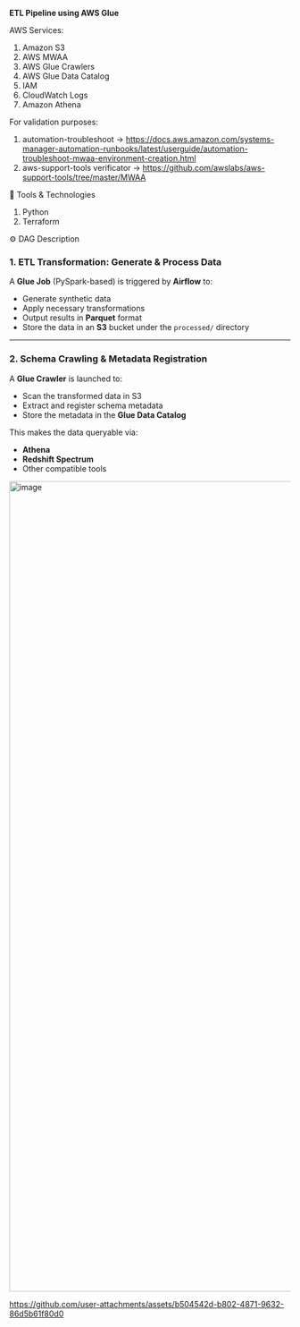 
**ETL Pipeline using AWS Glue**

AWS Services:
1. Amazon S3
2. AWS MWAA
3. AWS Glue Crawlers
4. AWS Glue Data Catalog
5. IAM
6. CloudWatch Logs
7. Amazon Athena

For validation purposes:
1. automation-troubleshoot -> https://docs.aws.amazon.com/systems-manager-automation-runbooks/latest/userguide/automation-troubleshoot-mwaa-environment-creation.html
2. aws-support-tools verificator -> https://github.com/awslabs/aws-support-tools/tree/master/MWAA

🧰 Tools & Technologies
1. Python
2. Terraform

⚙️ DAG Description

### 1. ETL Transformation: Generate & Process Data

A **Glue Job** (PySpark-based) is triggered by **Airflow** to:

- Generate synthetic data  
- Apply necessary transformations  
- Output results in **Parquet** format  
- Store the data in an **S3** bucket under the `processed/` directory

---

### 2. Schema Crawling & Metadata Registration

A **Glue Crawler** is launched to:

- Scan the transformed data in S3  
- Extract and register schema metadata  
- Store the metadata in the **Glue Data Catalog**

This makes the data queryable via:

- **Athena**  
- **Redshift Spectrum**  
- Other compatible tools

<img width="1449" alt="image" src="https://github.com/user-attachments/assets/d5dabb00-0362-4256-bedb-6f6c48f75c19" />


https://github.com/user-attachments/assets/b504542d-b802-4871-9632-86d5b61f80d0

